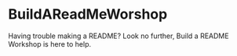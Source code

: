 # BuildAReadMeWorshop
Having trouble making a README? Look no further, Build a README Workshop is here to help.
